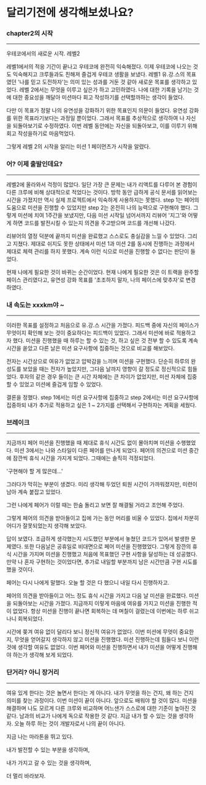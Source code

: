 # 달리기전에 생각해보셨나요?

### chapter2의 시작

---

우테코에서의 새로운 시작. 레벨2

레벨1에서의 적응 기간이 끝나고 우테코에 완전히 익숙해졌다. 이제 우테코에 나오는 것도 익숙해지고 크루들과도 친해져 즐겁게 우테코 생활을 보냈다. 레벨1 유.강.스의 목표였던 '나를 믿고 도전하자'는 의미 있는 성과를 거둔 것 같아 새로운 목표를 생각하고 있었다. 레벨 2에서는 무엇을 이루고 싶은가 하고 고민하였다. 나에 대한 기록을 남기는 것에 대한 중요성을 깨달아 미션마다 회고 작성하기를 선택할까하는 생각이 들었다.

다만 이 목표가 정말 나의 유연성을 강화하기 위한 목표인지 의문이 들었다. 유연성 강화를 위한 목표라기보다는 과정일 뿐이었다. 그래서 목표를 추상적으로 생각하여 나 자신을 되돌아보기로 수정하였다. 이번 레벨 동안에는 자신을 되돌아보고, 이를 이루기 위해 회고 작성을하기로 마음먹었다.

그렇게 레벨 2의 시작을 알리는 미션 1 페이먼츠가 시작을 알렸다.

### 어? 이제 출발인데요?

---

레벨2에 올라와서 걱정이 많았다. 일단 가장 큰 문제는 내가 리액트를 다루어 본 경험이 다른 크루에 비해 상대적으로 적었다는 것이다. 방학 동안 급하게 공식 문서를 읽어보는 시간을 가졌지만 역시 실제 프로젝트에서 익숙하게 사용하지는 못했다. step 1는 페어의 도움으로 미션을 진행할 수 있었지만 step 2는 온전히 나의 능력으로 구현해야 했다. 그렇게 미션에 치여 1주간을 보냈지만, 다음 미션 시작일 넘어서까지 리뷰어 '지그'와 어떻게 하면 코드를 발전시킬 수 있는지 의견을 주고받으며 코드를 개선해 나갔다.

리뷰어의 열정 덕분에 끝까지 미션을 완료했고 스스로도 충실감을 느낄 수 있었다. 그리고 지쳤다. 제대로 쉬지도 못한 상태에서 미션 1과 미션 2를 동시에 진행하는 과정에서 제대로 체력 관리를 하지 못했다. 계속 이런 식으로 미션을 진행할 수 없다는 판단이 들었다.

현재 나에게 필요한 것이 바뀌는 순간이었다. 현재 나에게 필요한 것은 이 트랙을 완주할 페이스 관리였다고, 유연성 강화 목표를 '초조하지 말자, 나의 페이스에 맞추자'로 변경하였다.

### 내 속도는 xxxkm야 ~

---

이러한 목표를 설정하고 처음으로 유.강.스 시간을 가졌다. 피드백 중에 자신의 페이스가 무엇이지 확인해 보는 것이 중요하다는 피드백이 있었다. 그래서 미션에 바로 적용하고자 했다. 미션을 진행했을 때 하루는 할 수 있는 것, 하고 싶은 것 전부 할 수 있도록 계속 시간을 쏟았고 다른 날은 미션 요구사항에 집중하는 것으로 비교를 해보았다.

전자는 시간상으로 여유가 없었고 압박감을 느끼며 미션을 구현했다. 단순히 하루의 완성도를 보았을 때는 전자가 높았지만, 그다음 날까지 영향이 갈 정도로 정신적으로 힘들었다. 후자의 같은 경우 들이는 큰 시간 자체에는 큰 차이가 없었지만, 미션 자체에 집중할 수 있었고 미션에 즐겁게 임할 수 있었다.

결론을 정했다. step 1에서는 미션 요구사항에 집중하고 step 2에서는 미션 요구사항에 집중하되 내가 추가로 적용하고 싶은 1 ~ 2가지를 선택해서 구현하자는 계획을 세웠다.

### 브레이크

---

지금까지 페어 미션을 진행했을 때 제대로 휴식 시간도 없이 몰아치며 미션을 수행했었다. 미션 3에서는 나와 스타일이 다른 페어를 만나게 되었다. 페어의 의견으로 미션 중간에 잠깐씩 휴식 시간을 가지게 되었다. 그때에는 솔직히 걱정되었다.

'구현해야 할 게 많은데...'

그러다가 막히는 부분이 생겼다. 미리 생각해 두었던 퇴원 시간이 가까워졌지만, 미련이 남아 계속 붙잡고 있었다.

그런 나에게 페어가 이럴 때는 한숨 돌리고 보면 잘 해결될 거라고 조언해 주었다.

그렇게 페어의 의견을 받아들이고 집에 가는 동안 머리를 비울 수 있었다. 집에서 차분히 어디가 잘못되었는지 생각해 보았다.

답이 보였다. 조급하게 생각했는지 시도했던 부분에서 놓쳤던 코드가 있어서 발생한 문제였다. 또한 다음날은 공휴일로 비대면으로 페어 미션을 진행했었다. 그렇게 잠깐의 휴식 시간을 가지며 미션을 진행했고 처음에 목표했던 구현 사항을 달성하는 데 성공했다. 만약 나 혼자 구현하는 것이었다면, 추가로 내일할 부분까지 남은 시간만큼 구현 시도를 했을 것이다.

페어는 다시 나에게 말했다. 오늘 할 것은 다 했으니 내일 다시 진행하자고.

페어의 의견을 받아들이고 어느 정도 휴식 시간을 가지고 다음 날 미션을 완료했다. 미션을 되돌아보는 시간을 가졌다. 지금까지 이렇게 마음에 여유를 가지고 미션을 진행한 적이 없었다. 항상 미션을 진행이 끝나면 회복하는 데 며칠이 걸렸는데 이번에는 하루 쉬고 나니 회복되었다.

시간에 쫒겨 여유 없이 달리다 보니 정신적 여유가 없었다. 이번 미션에 무엇이 중요한지, 무엇을 얻어갈지 생각하지 않고 미션을 진행했다. 미션 진행하는데 힘들다 보니 이런 것에 생각할 여유도 없었다. 이번 페어와 미션을 진행하면서 내가 미션을 어떻게 진행해야 하는가 생각해 보게 되었다.

### 단거리? 아니 장거리

---

여유 있게 한다는 것은 놀면서 한다는 게 아니다. 내가 무엇을 하는 건지, 왜 하는 건지 의미를 찾는 과정이다. 이번 미션이 끝이 아니다. 앞으로도 배워야 할 것이 많다. 미션을 해결하며 나도 모르게 다른 크루와 비교하며 어느샌가 스스로에 대한 기준이 높아진 것 같다. 남과의 비교가 나에게 독으로 작용한 것 같다. 지금 내가 할 수 있는 것을 생각하자. 오늘 하루 하는 것이 개발자로서 나의 끝이 아니다.

지금 나는 마라톤을 뛰고 있다.

내가 발전할 수 있는 부분을 생각하며,

내가 가지고 갈 수 있는 것을 생각하며,

더 멀리 바라보자.
